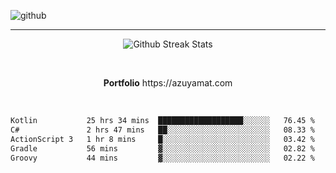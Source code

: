 ![github](https://media.discordapp.net/attachments/881363147364118528/1142610121697021952/background.png?width=1000&height=300)<br>
___
<p align="center">
  <img alt="Github Streak Stats" src="https://streak-stats.demolab.com?user=Azuyamat&theme=transparent&hide_border=true"/>
</p><br>
<p align="center">
      <strong>Portfolio</strong> https://azuyamat.com
</p><br>

<!--START_SECTION:waka-->

```txt
Kotlin           25 hrs 34 mins  ███████████████████░░░░░░   76.45 %
C#               2 hrs 47 mins   ██░░░░░░░░░░░░░░░░░░░░░░░   08.33 %
ActionScript 3   1 hr 8 mins     █░░░░░░░░░░░░░░░░░░░░░░░░   03.42 %
Gradle           56 mins         ▓░░░░░░░░░░░░░░░░░░░░░░░░   02.82 %
Groovy           44 mins         ▓░░░░░░░░░░░░░░░░░░░░░░░░   02.22 %
```

<!--END_SECTION:waka-->
